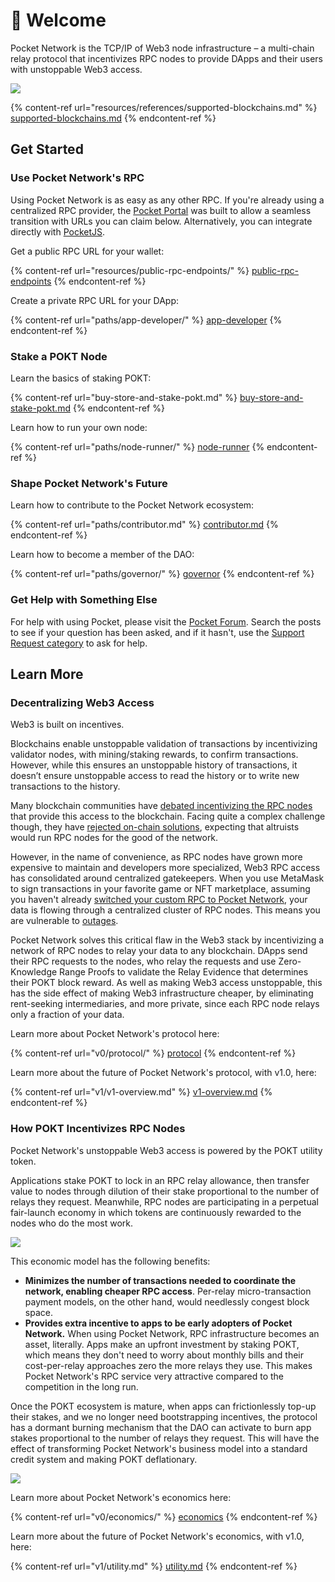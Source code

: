 # 👋 Welcome

Pocket Network is the TCP/IP of Web3 node infrastructure – a multi-chain relay protocol that incentivizes RPC nodes to provide DApps and their users with unstoppable Web3 access.

![](.gitbook/assets/Mainet\_Architecture.png)

{% content-ref url="resources/references/supported-blockchains.md" %}
[supported-blockchains.md](resources/references/supported-blockchains.md)
{% endcontent-ref %}

## Get Started

### Use Pocket Network's RPC

Using Pocket Network is as easy as any other RPC. If you're already using a centralized RPC provider, the [Pocket Portal](https://portal.pokt.network) was built to allow a seamless transition with URLs you can claim below. Alternatively, you can integrate directly with [PocketJS](https://docs.pokt.network/js/).

Get a public RPC URL for your wallet:

{% content-ref url="resources/public-rpc-endpoints/" %}
[public-rpc-endpoints](resources/public-rpc-endpoints/)
{% endcontent-ref %}

Create a private RPC URL for your DApp:

{% content-ref url="paths/app-developer/" %}
[app-developer](paths/app-developer/)
{% endcontent-ref %}

### Stake a POKT Node

Learn the basics of staking POKT:

{% content-ref url="buy-store-and-stake-pokt.md" %}
[buy-store-and-stake-pokt.md](buy-store-and-stake-pokt.md)
{% endcontent-ref %}

Learn how to run your own node:

{% content-ref url="paths/node-runner/" %}
[node-runner](paths/node-runner/)
{% endcontent-ref %}

### Shape Pocket Network's Future&#x20;

Learn how to contribute to the Pocket Network ecosystem:

{% content-ref url="paths/contributor.md" %}
[contributor.md](paths/contributor.md)
{% endcontent-ref %}

Learn how to become a member of the DAO:

{% content-ref url="paths/governor/" %}
[governor](paths/governor/)
{% endcontent-ref %}

### Get Help with Something Else

For help with using Pocket, please visit the [Pocket Forum](https://forum.pokt.network).  Search the posts to see if your question has been asked, and if it hasn't, use the [Support Request category](https://forum.pokt.network/c/help/support-requests/54) to ask for help.

## Learn More

### Decentralizing Web3 Access

Web3 is built on incentives.

Blockchains enable unstoppable validation of transactions by incentivizing validator nodes, with mining/staking rewards, to confirm transactions. However, while this ensures an unstoppable history of transactions, it doesn’t ensure unstoppable access to read the history or to write new transactions to the history.

Many blockchain communities have [debated incentivizing the RPC nodes](https://ethresear.ch/t/incentives-for-running-full-ethereum-nodes/1239) that provide this access to the blockchain. Facing quite a complex challenge though, they have [rejected on-chain solutions](https://eips.ethereum.org/EIPS/eip-908), expecting that altruists would run RPC nodes for the good of the network.

However, in the name of convenience, as RPC nodes have grown more expensive to maintain and developers more specialized, Web3 RPC access has consolidated around centralized gatekeepers. When you use MetaMask to sign transactions in your favorite game or NFT marketplace, assuming you haven't already [switched your custom RPC to Pocket Network](resources/public-rpc-endpoints/), your data is flowing through a centralized cluster of RPC nodes. This means you are vulnerable to [outages](https://blog.infura.io/infura-mainnet-outage-post-mortem-2020-11-11/).

Pocket Network solves this critical flaw in the Web3 stack by incentivizing a network of RPC nodes to relay your data to any blockchain. DApps send their RPC requests to the nodes, who relay the requests and use Zero-Knowledge Range Proofs to validate the Relay Evidence that determines their POKT block reward. As well as making Web3 access unstoppable, this has the side effect of making Web3 infrastructure cheaper, by eliminating rent-seeking intermediaries, and more private, since each RPC node relays only a fraction of your data.

Learn more about Pocket Network's protocol here:

{% content-ref url="v0/protocol/" %}
[protocol](v0/protocol/)
{% endcontent-ref %}

Learn more about the future of Pocket Network's protocol, with v1.0, here:

{% content-ref url="v1/v1-overview.md" %}
[v1-overview.md](v1/v1-overview.md)
{% endcontent-ref %}

### How POKT Incentivizes RPC Nodes

Pocket Network's unstoppable Web3 access is powered by the POKT utility token.&#x20;

Applications stake POKT to lock in an RPC relay allowance, then transfer value to nodes through dilution of their stake proportional to the number of relays they request. Meanwhile, RPC nodes are participating in a perpetual fair-launch economy in which tokens are continuously rewarded to the nodes who do the most work.

![](.gitbook/assets/Bubble\_Graphs\_mintsstakesrelays.png)

This economic model has the following benefits:

* **Minimizes the number of transactions needed to coordinate the network, enabling cheaper RPC access**. Per-relay micro-transaction payment models, on the other hand, would needlessly congest block space.
* **Provides extra incentive to apps to be early adopters of Pocket Network.** When using Pocket Network, RPC infrastructure becomes an asset, literally. Apps make an upfront investment by staking POKT, which means they don't need to worry about monthly bills and their cost-per-relay approaches zero the more relays they use. This makes Pocket Network's RPC service very attractive compared to the competition in the long run.&#x20;

Once the POKT ecosystem is mature, when apps can frictionlessly top-up their stakes, and we no longer need bootstrapping incentives, the protocol has a dormant burning mechanism that the DAO can activate to burn app stakes proportional to the number of relays they request. This will have the effect of transforming Pocket Network's business model into a standard credit system and making POKT deflationary.

![](.gitbook/assets/PR\_Growth\_Revenue\_Animated\_Rocket\_GIF.gif)

Learn more about Pocket Network's economics here:

{% content-ref url="v0/economics/" %}
[economics](v0/economics/)
{% endcontent-ref %}

Learn more about the future of Pocket Network's economics, with v1.0, here:

{% content-ref url="v1/utility.md" %}
[utility.md](v1/utility.md)
{% endcontent-ref %}
